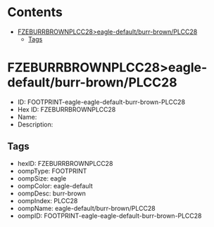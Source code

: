 



Contents
========

* [FZEBURRBROWNPLCC28>eagle-default/burr-brown/PLCC28](#fzeburrbrownplcc28eagle-defaultburr-brownplcc28)
	* [Tags](#tags)

# FZEBURRBROWNPLCC28>eagle-default/burr-brown/PLCC28

- ID: FOOTPRINT-eagle-eagle-default-burr-brown-PLCC28
- Hex ID: FZEBURRBROWNPLCC28
- Name: 
- Description: 

## Tags

- hexID: FZEBURRBROWNPLCC28
- oompType: FOOTPRINT
- oompSize: eagle
- oompColor: eagle-default
- oompDesc: burr-brown
- oompIndex: PLCC28
- oompName: eagle-default/burr-brown/PLCC28
- oompID: FOOTPRINT-eagle-eagle-default-burr-brown-PLCC28
